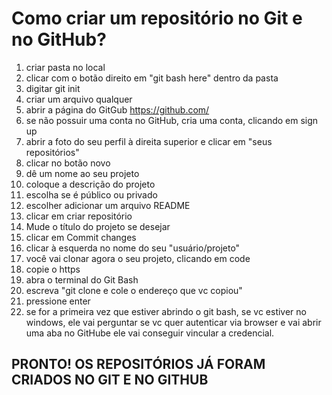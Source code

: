# Como criar um repositório no Git e no GitHub?



1. criar pasta no local
2. clicar com o botão direito em "git bash here" dentro da pasta
3. digitar git init
4. criar um arquivo qualquer
5. abrir a página do GitGub https://github.com/
6. se não possuir uma conta no GitHub, cria uma conta, clicando em sign up
7. abrir a foto do seu perfil à direita superior e clicar em "seus repositórios"
8. clicar no botão novo
9. dê um nome ao seu projeto
10. coloque a descrição do projeto
11. escolha se é público ou privado
12. escolher adicionar um arquivo README
13. clicar em criar repositório
14. Mude o título do projeto se desejar
15. clicar em Commit changes
16. clicar à esquerda no nome do seu "usuário/projeto"
17. você vai clonar agora o seu projeto, clicando em code
18. copie o https
19. abra o terminal do Git Bash
20. escreva "git clone e cole o endereço que vc copiou"
21. pressione enter
22. se for a primeira vez que estiver abrindo o git bash, se vc estiver no windows, ele vai perguntar se vc quer autenticar via browser e vai abrir uma aba no GitHube ele vai conseguir vincular a credencial.

## PRONTO! OS REPOSITÓRIOS JÁ FORAM CRIADOS NO GIT E NO GITHUB








